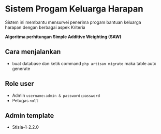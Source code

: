 # Sistem Progam Keluarga Harapan
<p text-center> Sistem ini membantu mensurvei penerima progam bantuan keluarga harapan dengan berbagai aspek Kriteria</p>
<b>Algoritma perhitungan Simple Additive Weighting (SAW)</b>

## Cara menjalankan 
 - buat database dan ketik command ``php artisan migrate`` maka table auto generate
## Role user
 - Admin ``username:admin & password:password``
 - Petugas ``null``
## Admin template
 - Stisla-1-2.2.0
